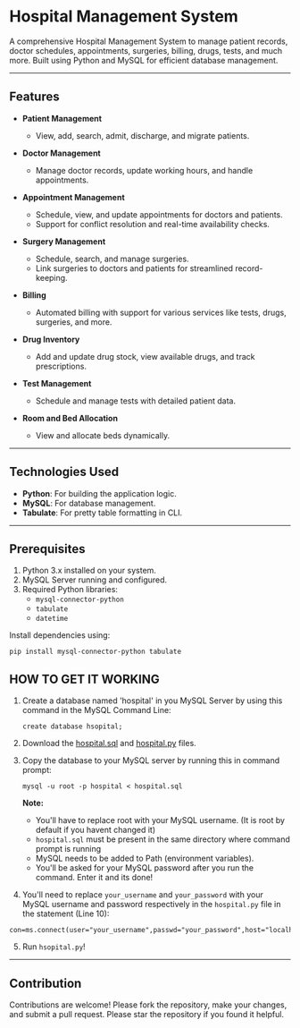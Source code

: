 # Hospital Management System

A comprehensive Hospital Management System to manage patient records, doctor schedules, appointments, surgeries, billing, drugs, tests, and much more. Built using Python and MySQL for efficient database management.

---

## Features

- **Patient Management**
  - View, add, search, admit, discharge, and migrate patients.
  
- **Doctor Management**
  - Manage doctor records, update working hours, and handle appointments.

- **Appointment Management**
  - Schedule, view, and update appointments for doctors and patients.
  - Support for conflict resolution and real-time availability checks.

- **Surgery Management**
  - Schedule, search, and manage surgeries.
  - Link surgeries to doctors and patients for streamlined record-keeping.

- **Billing**
  - Automated billing with support for various services like tests, drugs, surgeries, and more.

- **Drug Inventory**
  - Add and update drug stock, view available drugs, and track prescriptions.

- **Test Management**
  - Schedule and manage tests with detailed patient data.

- **Room and Bed Allocation**
  - View and allocate beds dynamically.

---

## Technologies Used

- **Python**: For building the application logic.
- **MySQL**: For database management.
- **Tabulate**: For pretty table formatting in CLI.

---

## Prerequisites

1. Python 3.x installed on your system.
2. MySQL Server running and configured.
3. Required Python libraries:
   - `mysql-connector-python`
   - `tabulate`
   - `datetime`

Install dependencies using:
```
pip install mysql-connector-python tabulate
```

## HOW TO GET IT WORKING
1. Create a database named 'hospital' in you MySQL Server by using this command in the MySQL Command Line:
   ```
   create database hsopital;
   ```
2. Download the [hospital.sql](https://github.com/Phoenixfx7/Hospital-Management-System/blob/main/hospital.sql) and [hospital.py](https://github.com/Phoenixfx7/Hospital-Management-System/blob/main/hospital.py) files.

3. Copy the database to your MySQL server by running this in command prompt:
   ```
   mysql -u root -p hospital < hospital.sql
   ```
   **Note:**
   - You'll have to replace root with your MySQL username. (It is root by default if you havent changed it)
   - ```hospital.sql``` must be present in the same directory where command prompt is running
   - MySQL needs to be added to Path (environment variables).
   - You'll be asked for your MySQL password after you run the command. Enter it and its done!



4. You'll need to replace ``` your_username ``` and ``` your_password ``` with your MySQL username and password respectively in the ``` hospital.py ``` file in the statement (Line 10):
```
con=ms.connect(user="your_username",passwd="your_password",host="localhost",database="hospital")
```

5. Run ```hsopital.py```!
---
## Contribution

Contributions are welcome! Please fork the repository, make your changes, and submit a pull request.
Please star the repository if you found it helpful.
